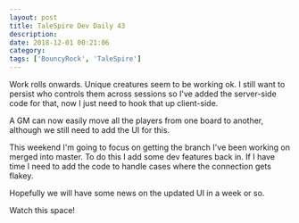 ```yaml
---
layout: post
title: TaleSpire Dev Daily 43
description:
date: 2018-12-01 00:21:06
category:
tags: ['BouncyRock', 'TaleSpire']
---
```


Work rolls onwards. Unique creatures seem to be working ok. I still want to persist who controls them across sessions so I've added the server-side code for that, now I just need to hook that up client-side.

A GM can now easily move all the players from one board to another, although we still need to add the UI for this.

This weekend I'm going to focus on getting the branch I've been working on merged into master. To do this I add some dev features back in. If I have time I need to add the code to handle cases where the connection gets flakey.

Hopefully we will have some news on the updated UI in a week or so.

Watch this space!
